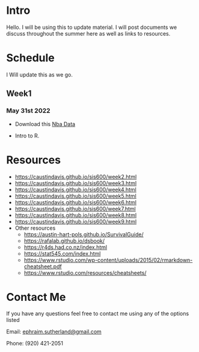 # Intro

Hello. I will be using this to update material. I will post documents we discuss throughout the summer here as well as links to resources.


# Schedule
I Will update this as we go.

## Week1 

### May 31st 2022
- Download this [Nba Data](https://www.kaggle.com/datasets/nathanlauga/nba-games/code)

- Intro to R.



# Resources

- https://caustindavis.github.io/sis600/week2.html
- https://caustindavis.github.io/sis600/week3.html
- https://caustindavis.github.io/sis600/week4.html
- https://caustindavis.github.io/sis600/week5.html
- https://caustindavis.github.io/sis600/week6.html
- https://caustindavis.github.io/sis600/week7.html
- https://caustindavis.github.io/sis600/week8.html
- https://caustindavis.github.io/sis600/week9.html
- Other resources
	- https://austin-hart-pols.github.io/SurvivalGuide/
	- https://rafalab.github.io/dsbook/
	- https://r4ds.had.co.nz/index.html
	- https://stat545.com/index.html
	- https://www.rstudio.com/wp-content/uploads/2015/02/rmarkdown-cheatsheet.pdf
	- https://www.rstudio.com/resources/cheatsheets/

# Contact Me
If you have any questions feel free to contact me using any of the options listed

Email: ephraim.sutherland@gmail.com

Phone: (920) 421-2051
